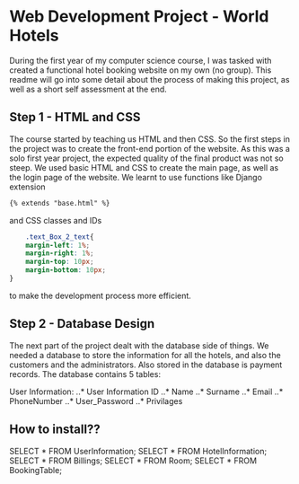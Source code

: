 # Web Development Project - World Hotels

During the first year of my computer science course, I was tasked with created a functional hotel booking website on my own (no group). This readme will go into some detail about the process of making this project, as well as a short self assessment at the end.

## Step 1 - HTML and CSS

The course started by teaching us HTML and then CSS. So the first steps in the project was to create the front-end portion of the website. As this was a solo first year project, the expected quality of the final product was not so steep. We used basic HTML and CSS to create the main page, as well as the login page of the website. We learnt to use functions like Django extension
```HTML
{% extends "base.html" %}
```
and CSS classes and IDs
```CSS
    .text_Box_2_text{
    margin-left: 1%;
    margin-right: 1%;
    margin-top: 10px;
    margin-bottom: 10px;
}
```
to make the development process more efficient.

## Step 2 - Database Design

The next part of the project dealt with the database side of things. We needed a database to store the information for all the hotels, and also the customers and the administrators. Also stored in the database is payment records. The database contains 5 tables:

User Information:
    ..* User Information ID
    ..* Name
    ..* Surname
    ..* Email
    ..* PhoneNumber
    ..* User_Password
    ..* Privilages


## How to install??

SELECT * FROM UserInformation;
SELECT * FROM HotelInformation;
SELECT * FROM Billings;
SELECT * FROM Room;
SELECT * FROM BookingTable;